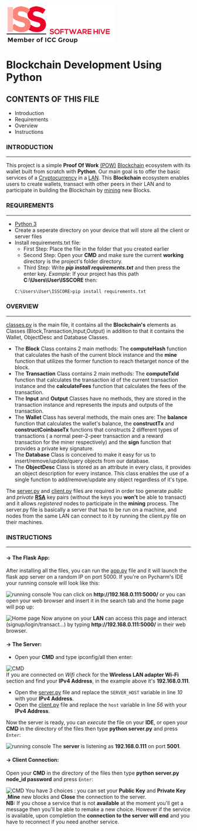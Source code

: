 ![ISS logo](https://github.com/Carlangelomikhael/Blockchain-Dev-Iss/blob/main/static/iss.png)

# Blockchain Development Using Python

## CONTENTS OF THIS FILE

 * Introduction 
 * Requirements
 * Overview
 * Instructions
  
### INTRODUCTION
------------
This project is a simple **Proof Of Work** [(POW)](https://www.investopedia.com/terms/p/proof-work.asp) [Blockchain](https://www.investopedia.com/terms/b/blockchain.asp) ecosystem with its wallet built from scratch with **Python**.
Our main goal is to offer the basic services of a [Cryptocurrency](https://www.investopedia.com/terms/c/cryptocurrency.asp) in a [LAN](https://www.cisco.com/c/en/us/products/switches/what-is-a-lan-local-area-network.html).
This **Blockchain** ecosystem enables users to create wallets, transact with other peers in their LAN and to participate in building the Blockchain by [mining](https://www.investopedia.com/tech/how-does-bitcoin-mining-work/) new Blocks. 

### REQUIREMENTS
------------
* [Python 3](https://www.python.org/downloads/)
* Create a seperate directory on your device that will store all the client or server files
* Install requirements.txt file:
  * First Step: Place the file in the folder that you created earlier
  * Second Step: Open your **CMD** and make sure the current **working** directory is the project's folder directory.
  * Third Step: Write ***pip install requirements.txt*** and then press the enter key.
  *Example*: If your project has this path **C:\Users\User\ISSCORE** then:
  ```bash
  C:\Users\User\ISSCORE>pip install requirements.txt
  ```
### OVERVIEW
------------
[classes.py](https://github.com/Carlangelomikhael/Blockchain-Dev-Iss/blob/main/classes.py) is the main file, it contains all the **Blockchain's** elements as Classes (Block,Transaction,Input,Output) in addition to that it contains the Wallet, ObjectDesc and Database Classes.
* The **Block** Class contains 2 main methods: The **computeHash** function that calculates the hash of the current block instance and the **mine** function that utilizes the former function to reach thetarget nonce of the block.
* The **Transaction** Class contains 2 main methods: The **computeTxId** function that calculates the transaction id of the current transaction instance and the **calculateFees** function that calculates the fees of the transaction.
* The **Input** and **Output** Classes have no methods, they are stored in the transaction instance and represents the inputs and outputs of the transaction.
* The **Wallet** Class has several methods, the main ones are: The **balance** function that calculates the wallet's balance, the **constructTx** and **constructCoinbaseTx** functions that constructs 2 different types of transactions ( a normal peer-2-peer transaction and a reward transaction for the miner respectively) and the **sign** function that provides a private key signature.
* The **Database** Class is conceived to make it easy for us to insert/remove/update/query objects from our database.
* The **ObjectDesc** Class is stored as an attribute in every class, it provides an object description for every instance. This class enables the use of a single function to add/remove/update any object regardless of it's type.

The [server.py](https://github.com/Carlangelomikhael/Blockchain-Dev-Iss/blob/main/server.py) and [client.py](https://github.com/Carlangelomikhael/Blockchain-Dev-Iss/blob/main/client.py) files are required in order too generate *public* and *private* [**RSA**](https://stuvel.eu/python-rsa-doc/) key pairs (without the keys you **won't** be able to transact) and it allows *registered* nodes to participate in the **mining** process.
The server.py file is basically a server that has to be run on a machine, and nodes from the same LAN can connect to it by running the client.py file on their machines.

### INSTRUCTIONS
------------
#### -> The Flask App:
After installing all the files, you can run the [app.py](https://github.com/Carlangelomikhael/Blockchain-Dev-Iss/blob/main/app.py) file and it will launch the flask app server on a random IP on port 5000. If you're on Pycharm's IDE your running console will look like this:

![running console](https://user-images.githubusercontent.com/88195134/143781704-52e153ca-4b1b-4c47-95e3-bdfe4cfcbac9.png)
You can click on **http://<i></i>192.168.0.111:5000/** or you can open your web browser and insert it in the search tab and the home page will pop up:

![Home page](https://user-images.githubusercontent.com/88195134/143782155-24f006d6-5e51-4312-bd1d-5fbd2308da0e.png)
Now anyone on your **LAN** can access this page and interact (signup/login/transact...) by typing **http://<i></i>192.168.0.111:5000/** in their web browser.

#### -> The Server:
* Open your **CMD** and type ipconfig/all then enter:

![CMD](https://user-images.githubusercontent.com/88195134/143783432-1ed1ae32-36d3-4588-962e-32724da0295c.png)           
If you are connected on *Wifi* check for the **Wireless LAN adapter Wi-Fi** section and find your **IPv4 Address**, in the example above it's **192.168.0.111**. 
* Open the [server.py](https://github.com/Carlangelomikhael/Blockchain-Dev-Iss/blob/main/server.py) file and replace the `SERVER_HOST` variable in line *10* with your **IPv4 Address**.
* Open the [client.py](https://github.com/Carlangelomikhael/Blockchain-Dev-Iss/blob/main/client.py) file and replace the `host` variable in line *56* with your **IPv4 Address**.

Now the server is ready, you can *execute* the file on your **IDE**, or open your **CMD** in the directory of the files then type **python server.py** and press `Enter`:

![running console](https://user-images.githubusercontent.com/88195134/143784939-34ba3a87-2c05-433e-90bc-ebde26a9a064.png)
The **server** is listening as **192.168.0.111** on port **5001**.

#### -> Client Connection:
Open your **CMD** in the directory of the files then type **python server.py node_id password** and press `Enter`:

![CMD](https://user-images.githubusercontent.com/88195134/143785802-90ca3b81-10ca-40ec-a54e-ae24af2442b4.png)
You have 3 choices : you can set your **Public Key** and **Private Key**  ,**Mine** new blocks and **Close** the connection to the server.     
**NB:** If you chose a service that is not **available** at the moment you'll get a message then you'll be able to remake a new choice. However if the service is available, upon completion the **connection to the server will end** and you have to reconnect if you need another service.


